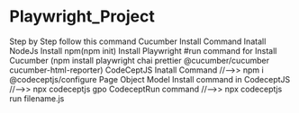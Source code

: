 # Playwright_Project 
Step by Step follow this command
Cucumber Install Command
Inatall NodeJs
Install npm(npm init)
Install Playwright
#run command  for Install Cucumber (npm install playwright chai prettier @cucumber/cucumber cucumber-html-reporter)
CodeCeptJS Inatall Command
//-->> npm i @codeceptjs/configure
Page Object Model Install command in CodeceptJS
//-->> npx codeceptjs gpo
CodeceptRun command
//-->> npx codeceptjs run filename.js
